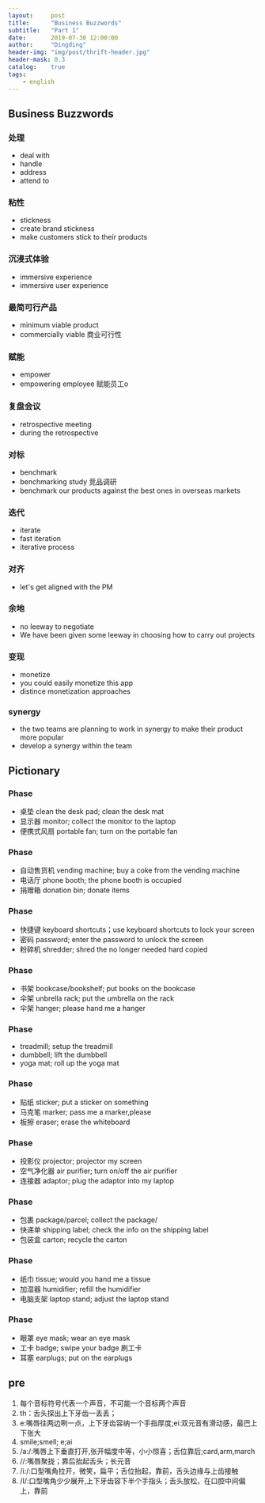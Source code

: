 ```yaml
---
layout:     post
title:      "Business Buzzwords"
subtitle:   "Part 1"
date:       2019-07-30 12:00:00
author:     "Dingding"
header-img: "img/post/thrift-header.jpg"
header-mask: 0.3
catalog:    true
tags:
    - english
---
```


## Business Buzzwords
### 处理
* deal with
* handle
* address
* attend to

### 粘性
* stickness
* create brand stickness
* make customers stick to their products

### 沉浸式体验
* immersive experience
* immersive user experience

### 最简可行产品
* minimum viable product
* commercially viable 商业可行性

### 赋能
* empower
* empowering employee  赋能员工o

### 复盘会议
* retrospective meeting
* during the retrospective
 
### 对标
* benchmark
* benchmarking study 竞品调研
* benchmark our products against the best ones in overseas markets

### 迭代
* iterate
* fast iteration
* iterative process

### 对齐
* let's get aligned with the PM

### 余地
* no leeway to negotiate
* We have been given some leeway in choosing how to carry out projects

### 变现
* monetize
* you could easily monetize  this app
* distince monetization approaches

### synergy
* the two teams are planning to work in synergy to make their product more popular
* develop a synergy within the team


## Pictionary
### Phase
* 桌垫 clean the desk pad; clean the desk mat
* 显示器 monitor;   collect the monitor to the laptop
* 便携式风扇 portable fan;  turn on the portable fan

### Phase
* 自动售货机 vending machine; buy a coke from the vending machine
* 电话厅 phone booth; the phone booth is occupied
* 捐赠箱 donation bin; donate items

### Phase
* 快捷键 keyboard shortcuts；use keyboard shortcuts to lock your screen
* 密码 password; enter the password to unlock the screen
* 粉碎机 shredder; shred the no longer needed hard copied

### Phase
* 书架 bookcase/bookshelf; put books on the bookcase 
* 伞架 unbrella rack; put the umbrella on the rack
* 伞架 hanger; please hand me a hanger

### Phase
* treadmill; setup the treadmill
* dumbbell; lift the dumbbell
* yoga mat; roll up the yoga mat

### Phase
* 贴纸 sticker; put a sticker on something
* 马克笔 marker; pass me a marker,please
* 板擦 eraser; erase the whiteboard

### Phase
* 投影仪 projector; projector my screen
* 空气净化器 air purifier; turn on/off the air purifier
* 连接器 adaptor; plug the adaptor into my laptop

### Phase
* 包裹 package/parcel; collect the package/ 
* 快递单 shipping  label; check the info on the shipping label
* 包装盒 carton; recycle the carton

### Phase
* 纸巾 tissue; would you hand me a tissue
* 加湿器 humidifier; refill the humidifier
* 电脑支架 laptop stand;  adjust the laptop stand

### Phase
* 眼罩 eye mask; wear an eye mask
* 工卡 badge; swipe your badge 刷工卡
* 耳塞 earplugs; put on the earplugs




## pre
1. 每个音标符号代表一个声音，不可能一个音标两个声音
2. th：舌头探出上下牙齿一丢丢；
3. e:嘴唇往两边咧一点，上下牙齿容纳一个手指厚度;ei:双元音有滑动感，最巴上下张大
4. smile;smell; e;ai
5. /a:/:嘴唇上下垂直打开,张开幅度中等，小小惊喜；舌位靠后;card,arm,march
6. //:嘴唇聚拢；靠后抬起舌头；长元音
7. /i:/:口型嘴角拉开，微笑，扁平；舌位抬起，靠前，舌头边缘与上齿接触
8. /I/:口型嘴角少少展开,上下牙齿容下半个手指头；舌头放松，在口腔中间偏上，靠前